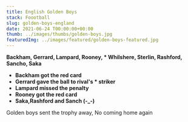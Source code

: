 ```yaml
---
title: English Golden Boys
stack: Foootball
slug: golden-boys-england
date: 2021-06-24 T00:00:00+00:00
thumb: ../images/thumbs/golden-boys.jpg
featuredImg: ../images/featured/golden-boys-featured.jpg
---
```


**Backham, Gerrard, Lampard, Rooney, * Whilshere, Sterlin, Rashford, Sancho, Saka**
* **Backham got the red card**
* **Gerrard gave the ball to rival's * striker**
* **Lampard missed the penalty**
* **Rooney got the red card**
* **Saka,Rashford and Sanch  (-_-)**

Golden boys sent the trophy away, No coming home again